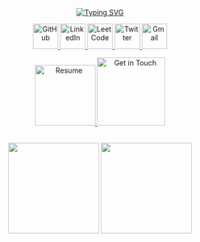 <p align="center">
  <a href="https://vishalrmahajan.in">
    <img src="https://readme-typing-svg.herokuapp.com?font=VT323&color=D3D3D3&size=50&center=true&vCenter=true&width=900&height=100&lines=Hey!+I'm+Vishal+Rajesh+Mahajan&repeat=false" alt="Typing SVG">
  </a>
</p>

<p align="center">
  <a href="https://github.com/VishalRMahajan">
    <img width="50" height="50" alt="GitHub" src="https://github.com/user-attachments/assets/f879eb29-78f7-4c13-af9c-44f984936de3" />
  </a>
  <a href="https://www.linkedin.com/in/vishalrmahajan">
    <img width="50" height="50" alt="LinkedIn" src="https://github.com/user-attachments/assets/212bb01b-f634-4d2b-a871-985c0b7a92d5" />
  </a>
  <a href="https://leetcode.com/VishalRMahajan">
    <img width="50" height="50" alt="LeetCode" src="https://github.com/user-attachments/assets/c3e74e48-5178-403b-8eee-76dda33bac82" />
  </a>
  <a href="https://twitter.com/VishalRMahajan">
    <img width="50" height="50" alt="Twitter" src="https://github.com/user-attachments/assets/58df5258-4717-42b5-b218-69aed8ffa9ae" />
  </a>
  <a href="mailto:vism06@gmail.com">
    <img width="50" height="50" alt="Gmail" src="https://github.com/user-attachments/assets/b71b3df1-c271-4d5b-8a35-ee869fc50f88" />
  </a>
</p>

<p align="center">
  <a href="https://resume.vishalrmahajan.in?src=GithubReadme">
    <img width="120" height="120" alt="Resume" src="https://github.com/user-attachments/assets/9e570e8e-e86f-4cad-b704-122c99e51f0b" />
  </a>
  <a href="https://cal.com/vishalrmahajan">
    <img width="135" height="135" alt="Get in Touch" src="https://github.com/user-attachments/assets/bb3bb36f-5704-4968-83f9-42e84e06fb77" />
  </a>
</p>

<br/>

<div align="center">
  <img height="180em" src="https://github-readme-stats.vercel.app/api?username=VishalRMahajan&show_icons=true&theme=github_dark&hide_title=true&hide=issues&hide_rank=true&hide_border=true" />
  <img height="180em" src="https://github-readme-stats.vercel.app/api/top-langs/?username=VishalRMahajan&layout=compact&langs_count=6&theme=github_dark&hide=java,css,ejs,jupyter%20notebook,html,c,matlab,batchfile,procfile&hide_border=true" />
</div>
